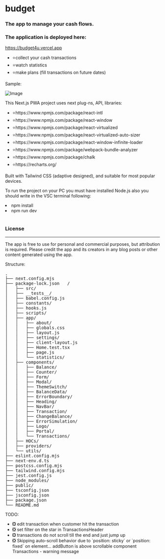 # budget

### The app to manage your cash flows.

### The application is deployed here:

https://budget4u.vercel.app

<ul>
<li>⭐collect your cash transactions</li>
<li>⭐watch statistics</li>
<li>⭐make plans (fill transactions on future dates)</li>
</ul>

<p>Sample:</p>

![Image](https://github.com/user-attachments/assets/ad3af4e3-04e0-411a-95cb-e2181cb24d2e)

<p>This Next.js PWA project uses next plug-ns, API, libraries:</p>
<ul>
<li>⭐https://www.npmjs.com/package/react-intl</li>
<li>⭐https://www.npmjs.com/package/react-window</li>
<li>⭐https://www.npmjs.com/package/react-virtualized</li>
<li>⭐https://www.npmjs.com/package/react-virtualized-auto-sizer</li>
<li>⭐https://www.npmjs.com/package/react-window-infinite-loader</li>
<li>⭐https://www.npmjs.com/package/webpack-bundle-analyzer</li>
<li>⭐https://www.npmjs.com/package/chalk</li>
<li>⭐https://recharts.org/</li>
</ul>

<p>Built with Tailwind CSS (adaptive designed), and suitable for most popular devices.</p>

<p>To run the project on your PC you must have installed Node.js also you should write in the VSC terminal following:</p>
<li>npm install</li>
<li>npm run dev</li>

<br>

### License

<hr>
<p>The app is free to use for personal and commercial purposes, but attribution is required. Please credit the app and its creators in any blog posts or other content generated using the app.</p>

<p>Structure:</p>
<pre>
.
├── next.config.mjs  
├── package-lock.json   /
│   ├── src/
│   ├── __tests__/  
│   ├── babel.config.js  
│   ├── constants/  
│   ├── hooks.js    
│   ├── scripts/
│   ├── app/   
│   │   ├── about/            
│   │   ├── globals.css    
│   │   ├── layout.js  
│   │   ├── settings/
│   │   ├── client-layout.js  
│   │   ├── Home.test.tsx  
│   │   ├── page.js    
│   │   └── statistics/     
│   ├── components/ 
│   │   ├── Balance/        
│   │   ├── Counter/          
│   │   ├── Form/     
│   │   ├── Modal/   
│   │   ├── ThemeSwitch/
│   │   ├── BalanceData/    
│   │   ├── ErrorBoundary/    
│   │   ├── Heading/  
│   │   ├── NavBar/  
│   │   ├── Transaction/
│   │   ├── ChangeBalance/  
│   │   ├── ErrorSimulation/  
│   │   ├── Logo/     
│   │   ├── Portal/  
│   │   └── Transactions/     
│   ├── HOCs/       
│   ├── providers/  
│   └── utils/
├── eslint.config.mjs  
├── next-env.d.ts    
├── postcss.config.mjs  
├── tailwind.config.mjs
├── jest.config.js     
├── node_modules/    
├── public/             
├── tsconfig.json
├── jsconfig.json      
├── package.json     
└── README.md
</pre>

<p>TODO:</p>
<ul>
<li>❎ edit transaction when customer hit the transaction</li>
<li>❎ set filter on the star in TransactionsHeader</li>
<li>❎ transactions do not scroll till the end and just jump up</li>
<li>❎ Skipping auto-scroll behavior due to `position: sticky` or `position: fixed` on element... addButton is above scrollable component Transactions - warning message</li>
</ul>
